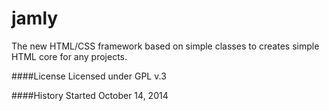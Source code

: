 jamly
=====

The new HTML/CSS framework based on simple classes to creates simple HTML core for any projects.

####License
Licensed under GPL v.3

####History
Started October 14, 2014
